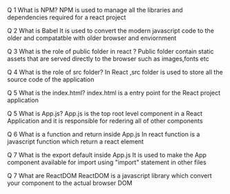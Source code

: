 Q 1 What is NPM?
NPM is used to manage all the libraries and dependencies required for a react project 

Q 2 What is Babel
It is used to convert the modern javascript code to the older and compatatble with older browser and enviornment

Q 3 What is the role of public folder in react ?
Public folder contain static assets that are served directly to the browser such as images,fonts etc 

Q 4 What is the role of src folder?
In React ,src folder is used to store all the source code of the application

Q 5 What is the index.html?
index.html is a entry point for the React project application 

Q 5 What is App.js?
App.js is the top root level component in a React Application and it is responsible for redering all of other components

Q 6 What is a function and return inside App.js
In react function is a javascript function which return a react element 

Q 7 What is the export default inside App.js
It is used to make the App component available for import using "import" statement in other files

Q 7 What are ReactDOM 
ReactDOM is a javascript library which convert your component to the actual browser DOM 
